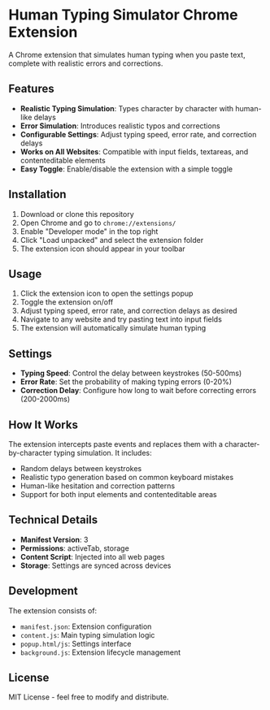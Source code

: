 # Human Typing Simulator Chrome Extension

A Chrome extension that simulates human typing when you paste text, complete with realistic errors and corrections.

## Features

- **Realistic Typing Simulation**: Types character by character with human-like delays
- **Error Simulation**: Introduces realistic typos and corrections
- **Configurable Settings**: Adjust typing speed, error rate, and correction delays
- **Works on All Websites**: Compatible with input fields, textareas, and contenteditable elements
- **Easy Toggle**: Enable/disable the extension with a simple toggle

## Installation

1. Download or clone this repository
2. Open Chrome and go to `chrome://extensions/`
3. Enable "Developer mode" in the top right
4. Click "Load unpacked" and select the extension folder
5. The extension icon should appear in your toolbar

## Usage

1. Click the extension icon to open the settings popup
2. Toggle the extension on/off
3. Adjust typing speed, error rate, and correction delays as desired
4. Navigate to any website and try pasting text into input fields
5. The extension will automatically simulate human typing

## Settings

- **Typing Speed**: Control the delay between keystrokes (50-500ms)
- **Error Rate**: Set the probability of making typing errors (0-20%)
- **Correction Delay**: Configure how long to wait before correcting errors (200-2000ms)

## How It Works

The extension intercepts paste events and replaces them with a character-by-character typing simulation. It includes:

- Random delays between keystrokes
- Realistic typo generation based on common keyboard mistakes
- Human-like hesitation and correction patterns
- Support for both input elements and contenteditable areas

## Technical Details

- **Manifest Version**: 3
- **Permissions**: activeTab, storage
- **Content Script**: Injected into all web pages
- **Storage**: Settings are synced across devices

## Development

The extension consists of:
- `manifest.json`: Extension configuration
- `content.js`: Main typing simulation logic
- `popup.html/js`: Settings interface
- `background.js`: Extension lifecycle management

## License

MIT License - feel free to modify and distribute.

